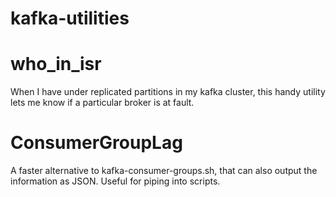 # kafka-utilities

# who_in_isr
When I have under replicated partitions in my kafka cluster, this handy utility lets me know if a particular broker is at fault.

# ConsumerGroupLag
A faster alternative to kafka-consumer-groups.sh, that can also output the information as JSON. Useful for piping into scripts.
